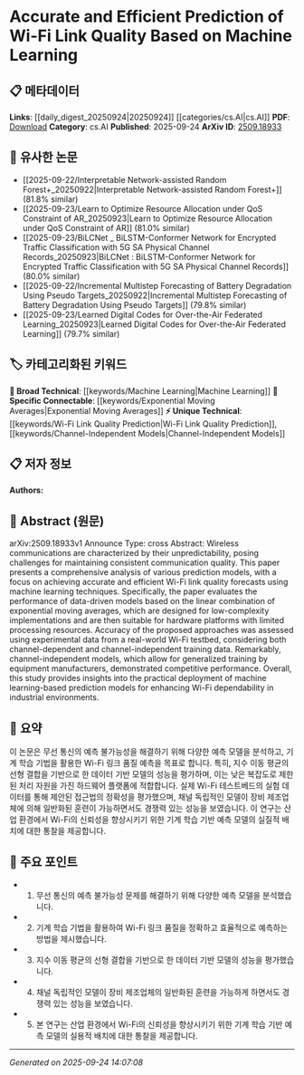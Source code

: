 <!-- KEYWORD_LINKING_METADATA:
{
  "processed_timestamp": "2025-09-24T14:07:08.373394",
  "vocabulary_version": "1.0",
  "selected_keywords": [
    "Wi-Fi Link Quality Prediction",
    "Machine Learning",
    "Channel-Independent Models",
    "Exponential Moving Averages"
  ],
  "rejected_keywords": [],
  "similarity_scores": {
    "Wi-Fi Link Quality Prediction": 0.8,
    "Machine Learning": 0.85,
    "Channel-Independent Models": 0.78,
    "Exponential Moving Averages": 0.77
  },
  "extraction_method": "AI_prompt_based",
  "budget_applied": true,
  "candidates_json": {
    "candidates": [
      {
        "surface": "Wi-Fi link quality",
        "canonical": "Wi-Fi Link Quality Prediction",
        "aliases": [
          "Wi-Fi Quality Forecasting",
          "Wireless Link Quality"
        ],
        "category": "unique_technical",
        "rationale": "This term is central to the paper's focus and offers a unique perspective on predicting wireless communication quality.",
        "novelty_score": 0.7,
        "connectivity_score": 0.65,
        "specificity_score": 0.85,
        "link_intent_score": 0.8
      },
      {
        "surface": "Machine learning techniques",
        "canonical": "Machine Learning",
        "aliases": [
          "ML Techniques",
          "ML Methods"
        ],
        "category": "broad_technical",
        "rationale": "Machine learning is a core method used in the study, linking it to a broad technical category.",
        "novelty_score": 0.4,
        "connectivity_score": 0.9,
        "specificity_score": 0.6,
        "link_intent_score": 0.85
      },
      {
        "surface": "Channel-independent models",
        "canonical": "Channel-Independent Models",
        "aliases": [
          "Generalized Training Models"
        ],
        "category": "unique_technical",
        "rationale": "This concept is highlighted for its competitive performance and generalization capabilities.",
        "novelty_score": 0.65,
        "connectivity_score": 0.7,
        "specificity_score": 0.8,
        "link_intent_score": 0.78
      },
      {
        "surface": "Exponential moving averages",
        "canonical": "Exponential Moving Averages",
        "aliases": [
          "EMA"
        ],
        "category": "specific_connectable",
        "rationale": "This technique is crucial for the low-complexity implementation discussed in the paper.",
        "novelty_score": 0.55,
        "connectivity_score": 0.75,
        "specificity_score": 0.7,
        "link_intent_score": 0.77
      }
    ],
    "ban_list_suggestions": [
      "prediction models",
      "experimental data",
      "real-world Wi-Fi testbed"
    ]
  },
  "decisions": [
    {
      "candidate_surface": "Wi-Fi link quality",
      "resolved_canonical": "Wi-Fi Link Quality Prediction",
      "decision": "linked",
      "scores": {
        "novelty": 0.7,
        "connectivity": 0.65,
        "specificity": 0.85,
        "link_intent": 0.8
      }
    },
    {
      "candidate_surface": "Machine learning techniques",
      "resolved_canonical": "Machine Learning",
      "decision": "linked",
      "scores": {
        "novelty": 0.4,
        "connectivity": 0.9,
        "specificity": 0.6,
        "link_intent": 0.85
      }
    },
    {
      "candidate_surface": "Channel-independent models",
      "resolved_canonical": "Channel-Independent Models",
      "decision": "linked",
      "scores": {
        "novelty": 0.65,
        "connectivity": 0.7,
        "specificity": 0.8,
        "link_intent": 0.78
      }
    },
    {
      "candidate_surface": "Exponential moving averages",
      "resolved_canonical": "Exponential Moving Averages",
      "decision": "linked",
      "scores": {
        "novelty": 0.55,
        "connectivity": 0.75,
        "specificity": 0.7,
        "link_intent": 0.77
      }
    }
  ]
}
-->

# Accurate and Efficient Prediction of Wi-Fi Link Quality Based on Machine Learning

## 📋 메타데이터

**Links**: [[daily_digest_20250924|20250924]] [[categories/cs.AI|cs.AI]]
**PDF**: [Download](https://arxiv.org/pdf/2509.18933.pdf)
**Category**: cs.AI
**Published**: 2025-09-24
**ArXiv ID**: [2509.18933](https://arxiv.org/abs/2509.18933)

## 🔗 유사한 논문
- [[2025-09-22/Interpretable Network-assisted Random Forest+_20250922|Interpretable Network-assisted Random Forest+]] (81.8% similar)
- [[2025-09-23/Learn to Optimize Resource Allocation under QoS Constraint of AR_20250923|Learn to Optimize Resource Allocation under QoS Constraint of AR]] (81.0% similar)
- [[2025-09-23/BiLCNet _ BiLSTM-Conformer Network for Encrypted Traffic Classification with 5G SA Physical Channel Records_20250923|BiLCNet : BiLSTM-Conformer Network for Encrypted Traffic Classification with 5G SA Physical Channel Records]] (80.0% similar)
- [[2025-09-22/Incremental Multistep Forecasting of Battery Degradation Using Pseudo Targets_20250922|Incremental Multistep Forecasting of Battery Degradation Using Pseudo Targets]] (79.8% similar)
- [[2025-09-23/Learned Digital Codes for Over-the-Air Federated Learning_20250923|Learned Digital Codes for Over-the-Air Federated Learning]] (79.7% similar)

## 🏷️ 카테고리화된 키워드
**🧠 Broad Technical**: [[keywords/Machine Learning|Machine Learning]]
**🔗 Specific Connectable**: [[keywords/Exponential Moving Averages|Exponential Moving Averages]]
**⚡ Unique Technical**: [[keywords/Wi-Fi Link Quality Prediction|Wi-Fi Link Quality Prediction]], [[keywords/Channel-Independent Models|Channel-Independent Models]]

## 📋 저자 정보

**Authors:** 

## 📄 Abstract (원문)

arXiv:2509.18933v1 Announce Type: cross 
Abstract: Wireless communications are characterized by their unpredictability, posing challenges for maintaining consistent communication quality. This paper presents a comprehensive analysis of various prediction models, with a focus on achieving accurate and efficient Wi-Fi link quality forecasts using machine learning techniques. Specifically, the paper evaluates the performance of data-driven models based on the linear combination of exponential moving averages, which are designed for low-complexity implementations and are then suitable for hardware platforms with limited processing resources. Accuracy of the proposed approaches was assessed using experimental data from a real-world Wi-Fi testbed, considering both channel-dependent and channel-independent training data. Remarkably, channel-independent models, which allow for generalized training by equipment manufacturers, demonstrated competitive performance. Overall, this study provides insights into the practical deployment of machine learning-based prediction models for enhancing Wi-Fi dependability in industrial environments.

## 📝 요약

이 논문은 무선 통신의 예측 불가능성을 해결하기 위해 다양한 예측 모델을 분석하고, 기계 학습 기법을 활용한 Wi-Fi 링크 품질 예측을 목표로 합니다. 특히, 지수 이동 평균의 선형 결합을 기반으로 한 데이터 기반 모델의 성능을 평가하며, 이는 낮은 복잡도로 제한된 처리 자원을 가진 하드웨어 플랫폼에 적합합니다. 실제 Wi-Fi 테스트베드의 실험 데이터를 통해 제안된 접근법의 정확성을 평가했으며, 채널 독립적인 모델이 장비 제조업체에 의해 일반화된 훈련이 가능하면서도 경쟁력 있는 성능을 보였습니다. 이 연구는 산업 환경에서 Wi-Fi의 신뢰성을 향상시키기 위한 기계 학습 기반 예측 모델의 실질적 배치에 대한 통찰을 제공합니다.

## 🎯 주요 포인트

- 1. 무선 통신의 예측 불가능성 문제를 해결하기 위해 다양한 예측 모델을 분석했습니다.
- 2. 기계 학습 기법을 활용하여 Wi-Fi 링크 품질을 정확하고 효율적으로 예측하는 방법을 제시했습니다.
- 3. 지수 이동 평균의 선형 결합을 기반으로 한 데이터 기반 모델의 성능을 평가했습니다.
- 4. 채널 독립적인 모델이 장비 제조업체의 일반화된 훈련을 가능하게 하면서도 경쟁력 있는 성능을 보였습니다.
- 5. 본 연구는 산업 환경에서 Wi-Fi의 신뢰성을 향상시키기 위한 기계 학습 기반 예측 모델의 실용적 배치에 대한 통찰을 제공합니다.


---

*Generated on 2025-09-24 14:07:08*